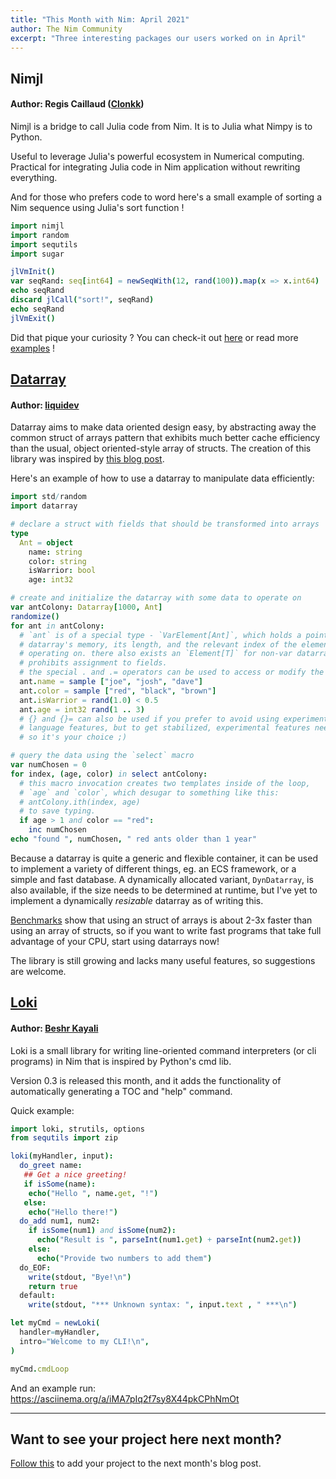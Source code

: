```yaml
---
title: "This Month with Nim: April 2021"
author: The Nim Community
excerpt: "Three interesting packages our users worked on in April"
---
```



## Nimjl

#### Author: Regis Caillaud ([Clonkk](https://github.com/Clonkk/))

Nimjl is a bridge to call Julia code from Nim. It is to Julia what Nimpy is to Python. 

Useful to leverage Julia's powerful ecosystem in Numerical computing.
Practical for integrating Julia code in Nim application without rewriting everything.

And for those who prefers code to word here's a small example of sorting a Nim sequence using Julia's sort function ! 
```nim
import nimjl
import random
import sequtils
import sugar

jlVmInit() 
var seqRand: seq[int64] = newSeqWith(12, rand(100)).map(x => x.int64)
echo seqRand
discard jlCall("sort!", seqRand)
echo seqRand
jlVmExit() 
``` 
Did that pique your curiosity ? You can check-it out [here](https://github.com/Clonkk/nimjl) or read more [examples](https://github.com/Clonkk/nimjl/tree/master/examples) !


## [Datarray](https://github.com/liquidev/datarray)

#### Author: [liquidev](https://github.com/liquidev)

Datarray aims to make data oriented design easy, by abstracting away the common struct of arrays pattern that exhibits much better cache efficiency than the usual, object oriented-style array of structs.
The creation of this library was inspired by [this blog post](https://blog.royalsloth.eu/posts/the-compiler-will-optimize-that-away/).

Here's an example of how to use a datarray to manipulate data efficiently:
```nim
import std/random
import datarray

# declare a struct with fields that should be transformed into arrays
type
  Ant = object
    name: string
    color: string
    isWarrior: bool
    age: int32

# create and initialize the datarray with some data to operate on
var antColony: Datarray[1000, Ant]
randomize()
for ant in antColony:
  # `ant` is of a special type - `VarElement[Ant]`, which holds a pointer to the
  # datarray's memory, its length, and the relevant index of the element we're
  # operating on. there also exists an `Element[T]` for non-var datarrays that
  # prohibits assignment to fields.
  # the special . and .= operators can be used to access or modify the fields:
  ant.name = sample ["joe", "josh", "dave"]
  ant.color = sample ["red", "black", "brown"]
  ant.isWarrior = rand(1.0) < 0.5
  ant.age = int32 rand(1 .. 3)
  # {} and {}= can also be used if you prefer to avoid using experimental
  # language features, but to get stabilized, experimental features need testing
  # so it's your choice ;)

# query the data using the `select` macro
var numChosen = 0
for index, (age, color) in select antColony:
  # this macro invocation creates two templates inside of the loop,
  # `age` and `color`, which desugar to something like this:
  # antColony.ith(index, age)
  # to save typing.
  if age > 1 and color == "red":
    inc numChosen
echo "found ", numChosen, " red ants older than 1 year"
```

Because a datarray is quite a generic and flexible container, it can be used to implement a variety of different things, eg. an ECS framework, or a simple and fast database.
A dynamically allocated variant, `DynDatarray`, is also available, if the size needs to be determined at runtime, but I've yet to implement a dynamically *resizable* datarray as of writing this.

[Benchmarks](https://github.com/liquidev/datarray#benchmarks) show that using an struct of arrays is about 2-3x faster than using an array of structs, so if you want to write fast programs that take full advantage of your CPU, start using datarrays now!

The library is still growing and lacks many useful features, so suggestions are welcome.


## [Loki](https://github.com/beshrkayali/loki)

#### Author: [Beshr Kayali](https://github.com/beshrkayali)

Loki is a small library for writing line-oriented command interpreters (or cli programs) in Nim that is inspired by Python's cmd lib.

Version 0.3 is released this month, and it adds the functionality of automatically generating a TOC and "help" command. 

Quick example:

```nim
import loki, strutils, options
from sequtils import zip

loki(myHandler, input):
  do_greet name:
   ## Get a nice greeting!
   if isSome(name):
    echo("Hello ", name.get, "!")
   else:
    echo("Hello there!")
  do_add num1, num2:
    if isSome(num1) and isSome(num2):
      echo("Result is ", parseInt(num1.get) + parseInt(num2.get))
    else:
      echo("Provide two numbers to add them")
  do_EOF:
    write(stdout, "Bye!\n")
    return true
  default:
    write(stdout, "*** Unknown syntax: ", input.text , " ***\n")

let myCmd = newLoki(
  handler=myHandler,
  intro="Welcome to my CLI!\n",
)

myCmd.cmdLoop
```

And  an example run: https://asciinema.org/a/iMA7pIq2f7sy8X44pkCPhNmOt

----

## Want to see your project here next month?

[Follow this](https://github.com/beef331/website#adding-your-project-to-month-with-nim) to add your project to the next month's blog post.
